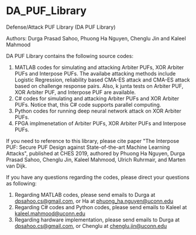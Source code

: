 # DA_PUF_Library
Defense/Attack PUF Library (DA PUF Library)

Authors: Durga Prasad Sahoo, Phuong Ha Nguyen, Chenglu Jin and Kaleel Mahmood

DA PUF Library contains the following source codes:

1. MATLAB codes for simulating and attacking Arbiter PUFs, XOR Arbiter PUFs and Interpose PUFs. The availabe attacking methods include Logistic Regression, reliability based CMA-ES attack and CMA-ES attack based on challenge response pairs. Also, k junta tests on Arbiter PUF, XOR Arbiter PUF, and Interpose PUF are available.
2. C# codes for simulating and attacking Arbiter PUFs and XOR Arbiter PUFs. Notice that, this C# code supports parallel computing. 
3. Python codes for running deep neural network attack on XOR Arbiter PUFs. 
3. FPGA implmenetation of Arbiter PUFs, XOR Arbiter PUFs and Interpose PUFs.

If you need to reference to this library, please cite paper "The Interpose PUF: Secure PUF Design against State-of-the-art Machine Learning Attacks", published at CHES 2019, authored by Phuong Ha Nguyen, Durga Prasad Sahoo, Chenglu Jin, Kaleel Mahmood, Ulrich Ruhrmair, and Marten van Dijk.

If you have any questions regarding the codes, please direct your questions as following:
1. Regarding MATLAB codes, please send emails to Durga at dpsahoo.cs@gmail.com, or Ha at phuong_ha.nguyen@uconn.edu
2. Regarding C# codes and Python codes, please send emails to Kaleel at kaleel.mahmood@uconn.edu 
3. Regarding hardware implementation, please send emails to Durga at dpsahoo.cs@gmail.com, or Chenglu at chenglu.jin@uconn.edu
